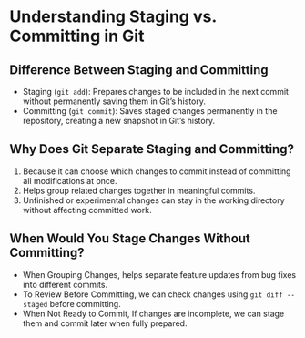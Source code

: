 # Understanding Staging vs. Committing in Git

## Difference Between Staging and Committing
- Staging (`git add`): Prepares changes to be included in the next commit without permanently saving them in Git’s history.
- Committing (`git commit`): Saves staged changes permanently in the repository, creating a new snapshot in Git’s history.

## Why Does Git Separate Staging and Committing?
1. Because it can choose which changes to commit instead of committing all modifications at once.
2. Helps group related changes together in meaningful commits.
3. Unfinished or experimental changes can stay in the working directory without affecting committed work.

## When Would You Stage Changes Without Committing?
- When Grouping Changes, helps separate feature updates from bug fixes into different commits.
- To Review Before Committing, we can check changes using `git diff --staged` before committing.
- When Not Ready to Commit, If changes are incomplete, we can stage them and commit later when fully prepared.
